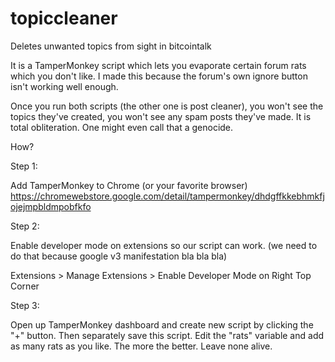 # topiccleaner
Deletes unwanted topics from sight in bitcointalk

It is a TamperMonkey script which lets you evaporate certain forum rats which you don't like.  I made this because the forum's own ignore button isn't working well enough.

Once you run both scripts (the other one is post cleaner), you won't see the topics they've created, you won't see any spam posts they've made. It is total obliteration. One might even call that a genocide.

How?

Step 1:

Add TamperMonkey to Chrome (or your favorite browser)
https://chromewebstore.google.com/detail/tampermonkey/dhdgffkkebhmkfjojejmpbldmpobfkfo

Step 2:

Enable developer mode on extensions so our script can work. (we need to do that because google v3 manifestation bla bla bla)

Extensions > Manage Extensions > Enable Developer Mode on Right Top Corner

Step 3:

Open up TamperMonkey dashboard and create new script by clicking the "+" button. Then separately save this script. Edit the "rats" variable and add as many rats as you like. The more the better. Leave none alive.
